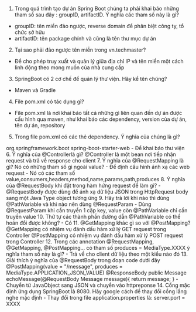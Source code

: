 1. Trong quá trình tạo dự án Spring Boot chúng ta phải khai báo những tham số sau đây : groupID, artifactID. Ý nghĩa các tham số này là gì?
- groupID: tên miền đảo ngược,
reverse domain để phân biệt công ty, tổ chức sở hữu
- artifactID: tên package chính và cũng là tên thư mục dự án
2. Tại sao phải đảo ngược tên miền trong <groupId>vn.techmaster</groupId>?
- Để cho phép truy xuất và quản lý giữa địa chỉ IP và tên miền một cách linh động theo mong muốn của nhà cung cấp
3. SpringBoot có 2 cơ chế để quản lý thư viện. Hãy kể tên chúng?
- Maven và Gradle
4. File pom.xml có tác dụng gì?
-  File pom.xml là nơi khai báo tất cả những gì liên quan đến dự án được cấu hình qua maven, như khai báo các dependency, version của dự án, tên dự án, repository
5. Trong file pom.xml có các thẻ dependency. Ý nghĩa của chúng là gì?
<dependency>
	<groupId>org.springframework.boot</groupId>
	<artifactId>spring-boot-starter-web</artifactId>
</dependency>
- Để khai báo thư viện
6. Ý nghĩa của @Controllerlà gì?
 @Controller là một bean nơi tiếp nhận request và trả về response cho client
 7. Ý nghĩa của @RequestMapping là gì? Nó có những tham số gì ngoài value?
 - Để định cấu hình ánh xạ các web request
 - Nó có các tham số value,consumers,headers,method,name,params,path,produces
8. Ý nghĩa của @RequestBody khi đặt trong hàm hứng request để làm gì?
 -@RequestBody được dùng để ánh xạ dữ liệu JSON trong  HttpRequest body sang một Java Type object tương ứng
 9. Hãy trả lời khi nào thì dùng @PathVariable và khi nào nên dùng @RequestParam
 - Dùng @RequestParam khi cần truyền 1 cặp key, value còn @PathVariable chỉ cần truyền value
 10. Thứ tự các thành phần đường dẫn @PathVariable có thể hoán đổi được không?
 - Có
 11. @GetMapping khác gì so với @PostMapping?
 @GetMapping có nhiệm vụ đánh dấu hàm xử lý GET request trong Controller
 @PostMapping có nhiệm vụ đánh dấu hàm xử lý POST request trong Controller
 12. Trong các annotation @RequestMapping, @GetMapping, @PostMapping… có tham số produces = MediaType.XXXX ý nghĩa tham số này là gì?
 - Trả về cho client dữ liệu theo một kiểu nào đó
 13. Giải thích ý nghĩa của @RequestBody trong đoạn code dưới đây
@PostMapping(value = "/message", produces = MediaType.APPLICATION_JSON_VALUE)
@ResponseBody
public Message echoMessage(@RequestBody Message message){
    return message;
}
- Chuyển từ JavaObject sang JSON và chuyển vào httpreponse
14. Cổng mặc định ứng dụng SpringBoot là 8080. Hãy google cách để thay đổi cổng lắng nghe mặc định
- Thay đổi trong file application.properties là: server.port = XXXX

